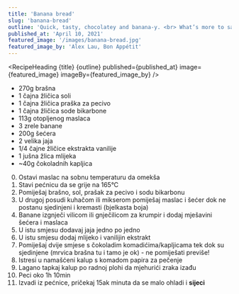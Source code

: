 ```yaml
---
title: 'Banana bread'
slug: 'banana-bread'
outline: 'Quick, tasty, chocolatey and banana-y. <br> What’s more to say?'
published_at: 'April 10, 2021'
featured_image: '/images/banana-bread.jpg'
featured_image_by: 'Alex Lau, Bon Appétit'
---
```


<script>
    import RecipeHeading from '$lib/RecipeHeading.svelte';
    import IngredientList from '$lib/IngredientList.svelte';
    import PreparationSteps from '$lib/PreparationSteps.svelte';
</script>

<div class="recipe">

<RecipeHeading
{title} {outline} published={published_at}
image={featured_image} imageBy={featured_image_by}
/>

<div class="content">

<IngredientList>

- 270g brašna
- 1 čajna žličica soli
- 1 čajna žličica praška za pecivo
- 1 čajna žličica sode bikarbone
- 113g otopljenog maslaca
- 3 zrele banane
- 200g šećera
- 2 velika jaja
- 1/4 čajne žličice ekstrakta vanilije
- 1 jušna žlica mlijeka
- ~40g čokoladnih kapljica

</IngredientList>

<PreparationSteps>

0. Ostavi maslac na sobnu temperaturu da omekša
1. Stavi pećnicu da se grije na 165°C
2. Pomiješaj brašno, sol, prašak za pecivo i sodu bikarbonu
3. U drugoj posudi kuhačom ili mikserom pomiješaj maslac i šećer dok ne postanu sjedinjeni i kremasti (bjelkasta boja)
4. Banane izgnječi vilicom ili gnječilicom za krumpir i dodaj mješavini šećera i maslaca
5. U istu smjesu dodavaj jaja jedno po jedno
6. U istu smjesu dodaj mlijeko i vanilijin ekstrakt
7. Pomiješaj dvije smjese s čokoladim komadićima/kapljicama tek dok su sjedinjene (mrvica brašna tu i tamo je ok) - ne pomiješati previše!
8. Istresi u namašćeni kalup s komadom papira za pečenje
9. Lagano tapkaj kalup po radnoj plohi da mjehurići zraka izađu
10. Peci oko 1h 10min
11. Izvadi iz pećnice, pričekaj 15ak minuta da se malo ohladi i **sijeci**

</PreparationSteps>
</div>

</div>